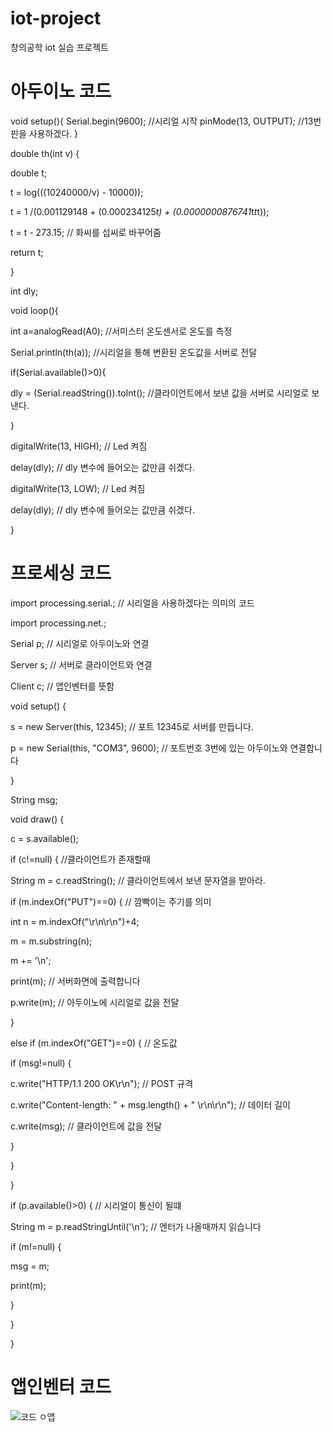 # iot-project
창의공학 iot 실습 프로젝트

# 아두이노 코드
void setup(){ 
Serial.begin(9600); //시리얼 시작 
pinMode(13, OUTPUT); //13번 핀을 사용하겠다.
}

double th(int v) {

double t;

t = log(((10240000/v) - 10000));

t = 1 /(0.001129148 + (0.000234125*t) + (0.0000000876741*t*t*t));

t = t - 273.15; // 화씨를 섭씨로 바꾸어줌

return t;

}

int dly;

void loop(){

int a=analogRead(A0); //서미스터 온도센서로 온도를 측정

Serial.println(th(a));  //시리얼을 통해 변환된 온도값을 서버로 전달

if(Serial.available()>0){

  dly = (Serial.readString()).toInt(); //클라이언트에서 보낸 값을 서버로 시리얼로 보낸다. 
  
}

digitalWrite(13, HIGH); // Led 켜짐

delay(dly); // dly 변수에 들어오는 값만큼 쉬겠다.

digitalWrite(13, LOW); // Led 켜짐

delay(dly); // dly 변수에 들어오는 값만큼 쉬겠다.

}
# 프로세싱 코드
import processing.serial.; // 시리얼을 사용하겠다는 의미의 코드

import processing.net.;


Serial p; // 시리얼로 아두이노와 연결

Server s; // 서버로 클라이언트와 연결

Client c; // 앱인벤터를 뜻함

void setup() {

s = new Server(this, 12345); // 포트 12345로 서버를 만듭니다.

p = new Serial(this, "COM3", 9600); // 포트번호 3번에 있는 아두이노와 연결합니다

}

String msg;

void draw() {

c = s.available();

if (c!=null) { //클라이언트가 존재할때

String m = c.readString(); // 클라이언트에서 보낸 문자열을 받아라.

if (m.indexOf("PUT")==0) { // 깜빡이는 주기를 의미

int n = m.indexOf("\r\n\r\n")+4;

m = m.substring(n);

m += '\n';

print(m); // 서버화면에 출력합니다

p.write(m); // 아두이노에 시리얼로 값을 전달

}

else if (m.indexOf("GET")==0) { // 온도값

 if (msg!=null) {

c.write("HTTP/1.1 200 OK\r\n"); // POST 규격

c.write("Content-length: " + msg.length() + " \r\n\r\n"); // 데이터 길이

c.write(msg); // 클라이언트에 값을 전달

}

}

}

if (p.available()>0) { // 시리얼이 통신이 될떄

String m = p.readStringUntil('\n'); // 엔터가 나올때까지 읽습니다

if (m!=null) {

msg = m;

print(m);

}

}

}

# 앱인벤터 코드


![코드 ㅇ앱](https://user-images.githubusercontent.com/75311640/205496759-4929d34e-4c9a-423c-857f-70325abd45fa.PNG)


